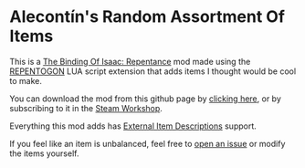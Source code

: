 # Alecontín's Random Assortment Of Items
This is a [The Binding Of Isaac: Repentance](https://store.steampowered.com/app/1426300/The_Binding_of_Isaac_Repentance/) mod made using the [REPENTOGON](https://github.com/TeamREPENTOGON/REPENTOGON) LUA script extension that adds items I thought would be cool to make.

You can download the mod from this github page by [clicking here](https://github.com/Alecontin/ARAOI/archive/refs/heads/Repentance.zip), or by subscribing to it in the [Steam Workshop](https://steamcommunity.com/sharedfiles/filedetails/?id=3265264784).

Everything this mod adds has [External Item Descriptions](https://github.com/wofsauge/External-Item-Descriptions) support.



If you feel like an item is unbalanced, feel free to [open an issue](https://github.com/Alecontin/ARAOI/issues) or modify the items yourself.
